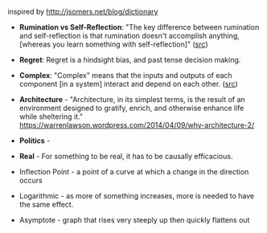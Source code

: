 inspired by http://jsomers.net/blog/dictionary

- **Rumination vs Self-Reflection**: "The key difference between rumination and self-reflection is that rumination doesn't accomplish anything, [whereas you learn something with self-reflection]" ([src](https://news.ycombinator.com/item?id=17289574))
- **Regret**: Regret is a hindsight bias, and past tense decision making.
- **Complex**: "Complex" means that the inputs and outputs of each component [in a system] interact and depend on each other. ([src](http://tanyewwei.com/blog/20150412-know-how-things-break/))
- **Architecture** - "Architecture, in its simplest terms, is the result of an environment designed to gratify, enrich, and otherwise enhance life while sheltering it." https://warrenlawson.wordpress.com/2014/04/09/why-architecture-2/
- **Politics** - 
- **Real** - For something to be real, it has to be causally efficacious.

- Inflection Point - a point of a curve at which a change in the direction occurs
- Logarithmic - as more of something increases, more is needed to have the same effect.
- Asymptote - graph that rises very steeply up then quickly flattens out
